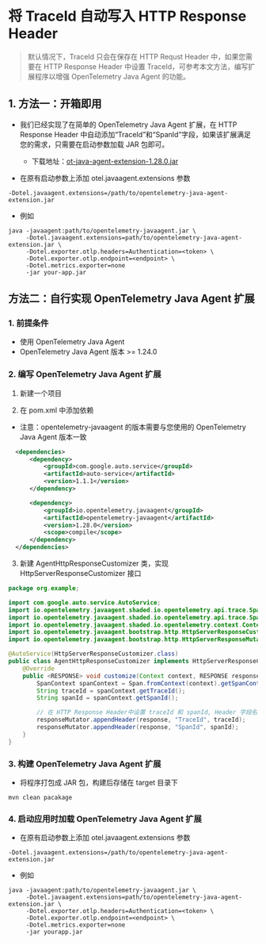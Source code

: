 # 将 TraceId 自动写入 HTTP Response Header

> 默认情况下，TraceId 只会在保存在 HTTP Requst Header 中，如果您需要在 HTTP Response Header 中设置 TraceId，可参考本文方法，编写扩展程序以增强 OpenTelemetry Java Agent 的功能。

## 1. 方法一：开箱即用

* 我们已经实现了在简单的 OpenTelemetry Java Agent 扩展，在 HTTP Response Header 中自动添加“TraceId”和“SpanId”字段，如果该扩展满足您的需求，只需要在启动参数加载 JAR 包即可。
   * 下载地址：[ot-java-agent-extension-1.28.0.jar]() 

* 在原有启动参数上添加 otel.javaagent.extensions 参数

`-Dotel.javaagent.extensions=/path/to/opentelemetry-java-agent-extension.jar`

* 例如
```
java -javaagent:path/to/opentelemetry-javaagent.jar \
     -Dotel.javaagent.extensions=path/to/opentelemetry-java-agent-extension.jar \
     -Dotel.exporter.otlp.headers=Authentication=<token> \
     -Dotel.exporter.otlp.endpoint=<endpoint> \
     -Dotel.metrics.exporter=none 
     -jar your-app.jar
```

## 方法二：自行实现 OpenTelemetry Java Agent 扩展

### 1. 前提条件
* 使用 OpenTelemetry Java Agent
* OpenTelemetry Java Agent 版本 >= 1.24.0

### 2. 编写 OpenTelemetry Java Agent 扩展
1. 新建一个项目
   
2. 在 pom.xml 中添加依赖
* 注意：opentelemetry-javaagent 的版本需要与您使用的 OpenTelemetry Java Agent 版本一致
```xml
  <dependencies>
      <dependency>
          <groupId>com.google.auto.service</groupId>
          <artifactId>auto-service</artifactId>
          <version>1.1.1</version>
      </dependency>

      <dependency>
          <groupId>io.opentelemetry.javaagent</groupId>
          <artifactId>opentelemetry-javaagent</artifactId>
          <version>1.28.0</version>
          <scope>compile</scope>
      </dependency>
  </dependencies>
```

3. 新建 AgentHttpResponseCustomizer 类，实现 HttpServerResponseCustomizer 接口

```java
package org.example;

import com.google.auto.service.AutoService;
import io.opentelemetry.javaagent.shaded.io.opentelemetry.api.trace.Span;
import io.opentelemetry.javaagent.shaded.io.opentelemetry.api.trace.SpanContext;
import io.opentelemetry.javaagent.shaded.io.opentelemetry.context.Context;
import io.opentelemetry.javaagent.bootstrap.http.HttpServerResponseCustomizer;
import io.opentelemetry.javaagent.bootstrap.http.HttpServerResponseMutator;

@AutoService(HttpServerResponseCustomizer.class)
public class AgentHttpResponseCustomizer implements HttpServerResponseCustomizer {
    @Override
    public <RESPONSE> void customize(Context context, RESPONSE response, HttpServerResponseMutator<RESPONSE> responseMutator) {
        SpanContext spanContext = Span.fromContext(context).getSpanContext();
        String traceId = spanContext.getTraceId();
        String spanId = spanContext.getSpanId();

        // 在 HTTP Response Header中设置 traceId 和 spanId, Header 字段名可以自定义
        responseMutator.appendHeader(response, "TraceId", traceId);
        responseMutator.appendHeader(response, "SpanId", spanId);
    }
}
```

### 3. 构建 OpenTelemetry Java Agent 扩展
* 将程序打包成 JAR 包，构建后存储在 target 目录下
```
mvn clean pacakage
```

### 4. 启动应用时加载 OpenTelemetry Java Agent 扩展
* 在原有启动参数上添加 otel.javaagent.extensions 参数

`-Dotel.javaagent.extensions=/path/to/opentelemetry-java-agent-extension.jar`

* 例如
```
java -javaagent:path/to/opentelemetry-javaagent.jar \
     -Dotel.javaagent.extensions=path/to/opentelemetry-java-agent-extension.jar \
     -Dotel.exporter.otlp.headers=Authentication=<token> \
     -Dotel.exporter.otlp.endpoint=<endpoint> \
     -Dotel.metrics.exporter=none 
     -jar yourapp.jar
```
